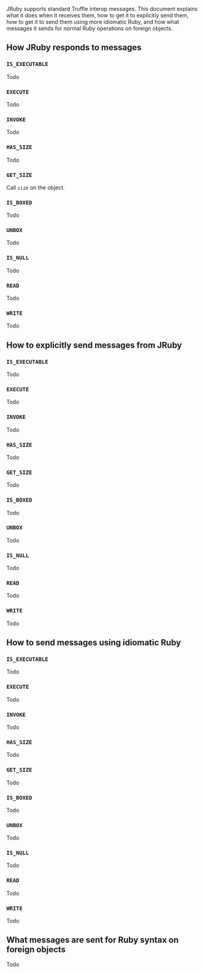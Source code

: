 JRuby supports standard Truffle interop messages. This document explains what it does when it receives them, how to get it to explicitly send them, how to get it to send them using more idiomatic Ruby, and how what messages it sends for normal Ruby operations on foreign objects.

## How JRuby responds to messages

### `IS_EXECUTABLE`

Todo

### `EXECUTE`

Todo

### `INVOKE`

Todo

### `HAS_SIZE`

Todo

### `GET_SIZE`

Call `size` on the object.

### `IS_BOXED`

Todo

### `UNBOX`

Todo

### `IS_NULL`

Todo

### `READ`

Todo

### `WRITE`

Todo

## How to explicitly send messages from JRuby

### `IS_EXECUTABLE`

Todo

### `EXECUTE`

Todo

### `INVOKE`

Todo

### `HAS_SIZE`

Todo

### `GET_SIZE`

Todo

### `IS_BOXED`

Todo

### `UNBOX`

Todo

### `IS_NULL`

Todo

### `READ`

Todo

### `WRITE`

Todo

## How to send messages using idiomatic Ruby

### `IS_EXECUTABLE`

Todo

### `EXECUTE`

Todo

### `INVOKE`

Todo

### `HAS_SIZE`

Todo

### `GET_SIZE`

Todo

### `IS_BOXED`

Todo

### `UNBOX`

Todo

### `IS_NULL`

Todo

### `READ`

Todo

### `WRITE`

Todo

## What messages are sent for Ruby syntax on foreign objects

Todo
